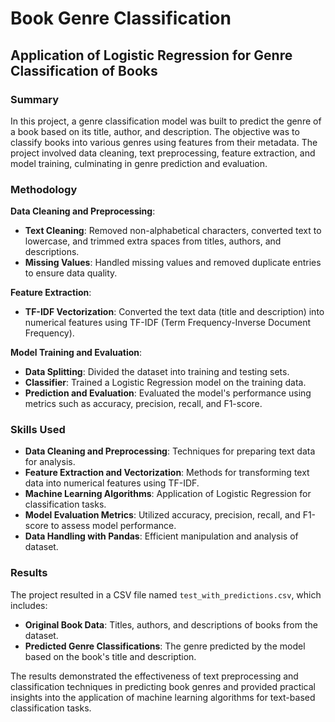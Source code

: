 # Book Genre Classification

## Application of Logistic Regression for Genre Classification of Books

### Summary

In this project, a genre classification model was built to predict the genre of a book based on its title, author, and description. The objective was to classify books into various genres using features from their metadata. The project involved data cleaning, text preprocessing, feature extraction, and model training, culminating in genre prediction and evaluation.

### Methodology

**Data Cleaning and Preprocessing**:
- **Text Cleaning**: Removed non-alphabetical characters, converted text to lowercase, and trimmed extra spaces from titles, authors, and descriptions.
- **Missing Values**: Handled missing values and removed duplicate entries to ensure data quality.

**Feature Extraction**:
- **TF-IDF Vectorization**: Converted the text data (title and description) into numerical features using TF-IDF (Term Frequency-Inverse Document Frequency).

**Model Training and Evaluation**:
- **Data Splitting**: Divided the dataset into training and testing sets.
- **Classifier**: Trained a Logistic Regression model on the training data.
- **Prediction and Evaluation**: Evaluated the model's performance using metrics such as accuracy, precision, recall, and F1-score.

### Skills Used

- **Data Cleaning and Preprocessing**: Techniques for preparing text data for analysis.
- **Feature Extraction and Vectorization**: Methods for transforming text data into numerical features using TF-IDF.
- **Machine Learning Algorithms**: Application of Logistic Regression for classification tasks.
- **Model Evaluation Metrics**: Utilized accuracy, precision, recall, and F1-score to assess model performance.
- **Data Handling with Pandas**: Efficient manipulation and analysis of dataset.

### Results

The project resulted in a CSV file named `test_with_predictions.csv`, which includes:
- **Original Book Data**: Titles, authors, and descriptions of books from the dataset.
- **Predicted Genre Classifications**: The genre predicted by the model based on the book's title and description.

The results demonstrated the effectiveness of text preprocessing and classification techniques in predicting book genres and provided practical insights into the application of machine learning algorithms for text-based classification tasks.

